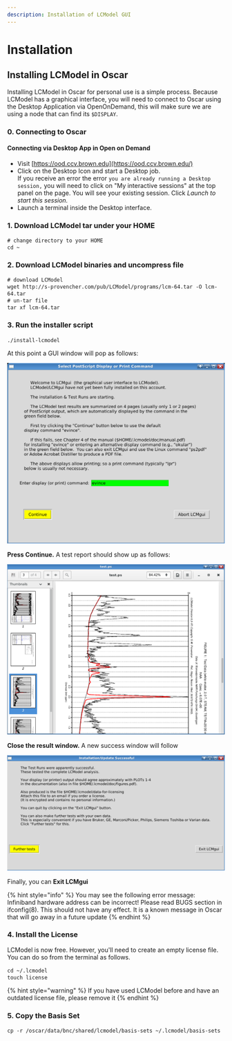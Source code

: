 ```yaml
---
description: Installation of LCModel GUI
---
```


# Installation

## Installing LCModel in Oscar

Installing LCModel in Oscar for personal use is a simple process. Because LCModel has a graphical interface, you will need to connect to Oscar using the Desktop Application via OpenOnDemand, this will make sure we are using a node that can find its `$DISPLAY`.

### 0. Connecting to Oscar

#### Connecting via Desktop App in Open on Demand

* Visit [https://ood.ccv.brown.edu](https://ood.ccv.brown.edu/)
* Click on the Desktop Icon and start a Desktop job. \
  If you receive an error the error `you are already running a Desktop session,` you will need to click on "My interactive sessions" at the top panel on the page. You will see your existing session. Click _Launch to start this session._
* Launch a terminal inside the Desktop interface.

### 1. Download LCModel tar under your HOME

```
# change directory to your HOME 
cd ~
```

### 2. Download LCModel binaries and uncompress file

```
# download LCModel
wget http://s-provencher.com/pub/LCModel/programs/lcm-64.tar -O lcm-64.tar
# un-tar file
tar xf lcm-64.tar
```

### 3. Run the installer script

```
./install-lcmodel
```

At this point a GUI window will pop as follows:

![LCModel Select PostScript Display or Print Command](<../../.gitbook/assets/image (8).png>)

**Press Continue.** A test report should show up as follows:

![LC Model Sample PostScript Result](<../../.gitbook/assets/image (11).png>)

**Close the result window.** A new success window will follow

![Confirmation Screen for a Successful LCModel Test](<../../.gitbook/assets/image (19).png>)

Finally, you can **Exit LCMgui**

{% hint style="info" %}
You may see the following error message: Infiniband hardware address can be incorrect! Please read BUGS section in ifconfig(8). This should not have any effect. It is a known message in Oscar that will go away in a future update
{% endhint %}

### **4. Install the License**

LCModel is now free. However, you'll need to create an empty license file. You can do so from the terminal as follows.&#x20;

```
cd ~/.lcmodel
touch license
```

{% hint style="warning" %}
If you have used LCModel before and have an outdated license file, please remove it
{% endhint %}

### 5. Copy the Basis Set

```
cp -r /oscar/data/bnc/shared/lcmodel/basis-sets ~/.lcmodel/basis-sets
```



